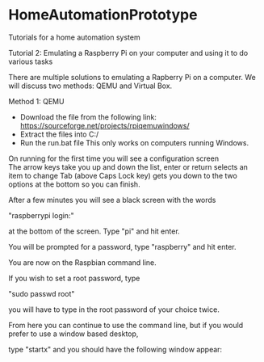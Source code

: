 # HomeAutomationPrototype
Tutorials for a home automation system

Tutorial 2: Emulating a Raspberry Pi on your computer and using it to do various tasks

There are multiple solutions to emulating a Rapberry Pi on a computer. We will discuss two methods: QEMU and Virtual Box.

Method 1: QEMU
- Download the file from the following link: https://sourceforge.net/projects/rpiqemuwindows/ 
- Extract the files into C:/
- Run the run.bat file
This only works on computers running Windows.

On running for the first time you will see a configuration screen  
The arrow keys take you up and down the list, enter or return selects an item to change
Tab (above Caps Lock key) gets you down to the two options at the bottom so you can finish.

After a few minutes you will see a black screen with the words

"raspberrypi login:"

at the bottom of the screen. Type "pi" and hit enter.

You will be prompted for a password, type "raspberry" and hit enter.


You are now on the Raspbian command line.

If you wish to set a root password, type

"sudo passwd root"

you will have to type in the root password of your choice twice.

From here you can continue to use the command line, but if you would prefer to use a window based desktop,

type "startx" and you should have the following window appear:

